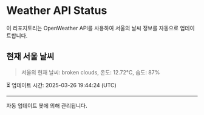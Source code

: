 
# Weather API Status

이 리포지토리는 OpenWeather API를 사용하여 서울의 날씨 정보를 자동으로 업데이트합니다.

## 현재 서울 날씨
> 서울의 현재 날씨: broken clouds, 온도: 12.72°C, 습도: 87%

⏳ 업데이트 시간: 2025-03-26 19:44:24 (UTC)

---
자동 업데이트 봇에 의해 관리됩니다.
